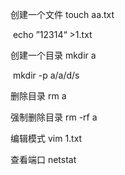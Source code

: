 创建一个文件  touch aa.txt

​			echo ”12314“ >1.txt

创建一个目录			mkdir  	a

​			mkdir  -p  a/a/d/s

删除目录		rm  a

强制删除目录  rm -rf  a

编辑模式   vim 1.txt

查看端口		netstat